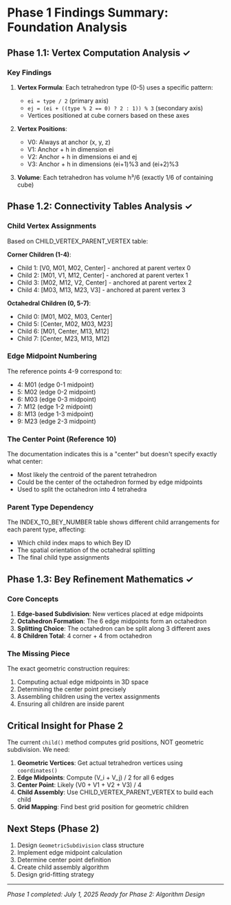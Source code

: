 # Phase 1 Findings Summary: Foundation Analysis

## Phase 1.1: Vertex Computation Analysis ✓

### Key Findings

1. **Vertex Formula**: Each tetrahedron type (0-5) uses a specific pattern:
   - `ei = type / 2` (primary axis)
   - `ej = (ei + ((type % 2 == 0) ? 2 : 1)) % 3` (secondary axis)
   - Vertices positioned at cube corners based on these axes

2. **Vertex Positions**:
   - V0: Always at anchor (x, y, z)
   - V1: Anchor + h in dimension ei
   - V2: Anchor + h in dimensions ei and ej
   - V3: Anchor + h in dimensions (ei+1)%3 and (ei+2)%3

3. **Volume**: Each tetrahedron has volume h³/6 (exactly 1/6 of containing cube)

## Phase 1.2: Connectivity Tables Analysis ✓

### Child Vertex Assignments

Based on CHILD_VERTEX_PARENT_VERTEX table:

**Corner Children (1-4)**:
- Child 1: [V0, M01, M02, Center] - anchored at parent vertex 0
- Child 2: [M01, V1, M12, Center] - anchored at parent vertex 1
- Child 3: [M02, M12, V2, Center] - anchored at parent vertex 2
- Child 4: [M03, M13, M23, V3] - anchored at parent vertex 3

**Octahedral Children (0, 5-7)**:
- Child 0: [M01, M02, M03, Center]
- Child 5: [Center, M02, M03, M23]
- Child 6: [M01, Center, M13, M12]
- Child 7: [Center, M23, M13, M12]

### Edge Midpoint Numbering

The reference points 4-9 correspond to:
- 4: M01 (edge 0-1 midpoint)
- 5: M02 (edge 0-2 midpoint)
- 6: M03 (edge 0-3 midpoint)
- 7: M12 (edge 1-2 midpoint)
- 8: M13 (edge 1-3 midpoint)
- 9: M23 (edge 2-3 midpoint)

### The Center Point (Reference 10)

The documentation indicates this is a "center" but doesn't specify exactly what center:
- Most likely the centroid of the parent tetrahedron
- Could be the center of the octahedron formed by edge midpoints
- Used to split the octahedron into 4 tetrahedra

### Parent Type Dependency

The INDEX_TO_BEY_NUMBER table shows different child arrangements for each parent type, affecting:
- Which child index maps to which Bey ID
- The spatial orientation of the octahedral splitting
- The final child type assignments

## Phase 1.3: Bey Refinement Mathematics ✓

### Core Concepts

1. **Edge-based Subdivision**: New vertices placed at edge midpoints
2. **Octahedron Formation**: The 6 edge midpoints form an octahedron
3. **Splitting Choice**: The octahedron can be split along 3 different axes
4. **8 Children Total**: 4 corner + 4 from octahedron

### The Missing Piece

The exact geometric construction requires:
1. Computing actual edge midpoints in 3D space
2. Determining the center point precisely
3. Assembling children using the vertex assignments
4. Ensuring all children are inside parent

## Critical Insight for Phase 2

The current `child()` method computes grid positions, NOT geometric subdivision. We need:

1. **Geometric Vertices**: Get actual tetrahedron vertices using `coordinates()`
2. **Edge Midpoints**: Compute (V_i + V_j) / 2 for all 6 edges
3. **Center Point**: Likely (V0 + V1 + V2 + V3) / 4
4. **Child Assembly**: Use CHILD_VERTEX_PARENT_VERTEX to build each child
5. **Grid Mapping**: Find best grid position for geometric children

## Next Steps (Phase 2)

1. Design `GeometricSubdivision` class structure
2. Implement edge midpoint calculation
3. Determine center point definition
4. Create child assembly algorithm
5. Design grid-fitting strategy

---

*Phase 1 completed: July 1, 2025*
*Ready for Phase 2: Algorithm Design*